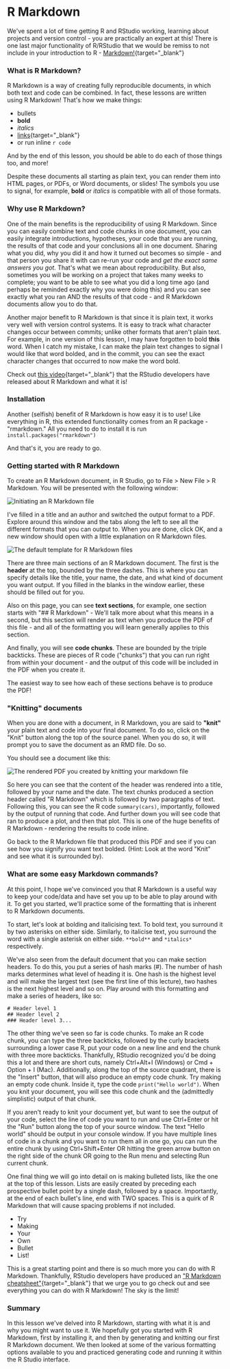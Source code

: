 # R Markdown

We've spent a lot of time getting R and RStudio working, learning about projects and version control - you are practically an expert at this! There is one last major functionality of R/RStudio that we would be remiss to not include in your introduction to R - [Markdown!](http://rmarkdown.rstudio.com/){target="_blank"} 

### What is R Markdown? 

R Markdown is a way of creating fully reproducible documents, in which both text and code can be combined. In fact, these lessons are written using R Markdown! That's how we make things:  

- bullets  
- **bold**  
- *italics*  
- [links](https://en.wikipedia.org/wiki/Rickrolling){target="_blank"}  
- or run inline `r code`  

And by the end of this lesson, you should be able to do each of those things too, and more! 

Despite these documents all starting as plain text, you can render them into HTML pages, or PDFs, or Word documents, or slides! The symbols you use to signal, for example, **bold** or *italics* is compatible with all of those formats.

### Why use R Markdown?

One of the main benefits is the reproducibility of using R Markdown. Since you can easily combine text and code chunks in one document, you can easily integrate introductions, hypotheses, your code that you are running, the results of that code and your conclusions all in one document. Sharing what you did, why you did it and how it turned out becomes so simple - and that person you share it with can re-run your code and *get the exact same answers you got.* That's what we mean about reproducibility. But also, sometimes you will be working on a project that takes many weeks to complete; you want to be able to see what you did a long time ago (and perhaps be reminded exactly why you were doing this) and you can see exactly what you ran AND the results of that code - and R Markdown documents allow you to do that. 

Another major benefit to R Markdown is that since it is plain text, it works very well with version control systems. It is easy to track what character changes occur between commits; unlike other formats that aren't plain text. For example, in one version of this lesson, I may have forgotten to bold **this** word. When I catch my mistake, I can make the plain text changes to signal I would like that word bolded, and in the commit, you can see the exact character changes that occurred to now make the word bold. 

Check out [this video](https://vimeo.com/178485416){target="_blank"} that the RStudio developers have released about R Markdown and what it is!  

### Installation

Another (selfish) benefit of R Markdown is how easy it is to use! Like everything in R, this extended functionality comes from an R package - "rmarkdown." All you need to do to install it is run `install.packages("rmarkdown")`

And that's it, you are ready to go. 

### Getting started with R Markdown

To create an R Markdown document, in R Studio, go to File > New File > R Markdown. You will be presented with the following window: 

![**Initiating an R Markdown file**](resources/images/14_DST_R_markdown/14_DST_R_markdown-06.png)

I've filled in a title and an author and switched the output format to a PDF. Explore around this window and the tabs along the left to see all the different formats that you can output to. When you are done, click OK, and a new window should open with a little explanation on R Markdown files. 

![**The default template for R Markdown files**](resources/images/14_DST_R_markdown/14_DST_R_markdown-07.png)

There are three main sections of an R Markdown document. The first is the **header** at the top, bounded by the three dashes. This is where you can specify details like the title, your name, the date, and what kind of document you want output. If you filled in the blanks in the window earlier, these should be filled out for you.

Also on this page, you can see **text sections**, for example, one section starts with "## R Markdown" - We'll talk more about what this means in a second, but this section will render as text when you produce the PDF of this file - and all of the formatting you will learn generally applies to this section. 

And finally, you will see **code chunks**. These are bounded by the triple backticks. These are pieces of R code ("chunks") that you can run right from within your document - and the output of this code will be included in the PDF when you create it. 

The easiest way to see how each of these sections behave is to produce the PDF! 

### "Knitting" documents

When you are done with a document, in R Markdown, you are said to **"knit"** your plain text and code into your final document. To do so, click on the "Knit" button along the top of the source panel. When you do so, it will prompt you to save the document as an RMD file. Do so. 

You should see a document like this: 

![**The rendered PDF you created by knitting your markdown file**](resources/images/14_DST_R_markdown/14_DST_R_markdown-09.png)

So here you can see that the content of the header was rendered into a title, followed by your name and the date. The text chunks produced a section header called "R Markdown" which is followed by two paragraphs of text. Following this, you can see the R code `summary(cars)`, importantly, followed by the output of running that code. And further down you will see code that ran to produce a plot, and then that plot. This is one of the huge benefits of R Markdown - rendering the results to code inline.

Go back to the R Markdown file that produced this PDF and see if you can see how you signify you want text bolded. (Hint: Look at the word "Knit" and see what it is surrounded by). 

### What are some easy Markdown commands? 

At this point, I hope we've convinced you that R Markdown is a useful way to keep your code/data and have set you up to be able to play around with it. To get you started, we'll practice some of the formatting that is inherent to R Markdown documents. 

To start, let's look at bolding and italicising text. To bold text, you surround it by two asterisks on either side. Similarly, to italicise text, you surround the word with a single asterisk on either side. `**bold**` and `*italics*` respectively. 

We've also seen from the default document that you can make section headers. To do this, you put a series of hash marks (#). The number of hash marks determines what level of heading it is. One hash is the highest level and will make the largest text (see the first line of this lecture), two hashes is the next highest level and so on. Play around with this formatting and make a series of headers, like so:

`# Header level 1`  
`## Header level 2`  
`### Header level 3...`  

The other thing we've seen so far is code chunks. To make an R code chunk, you can type the three backticks, followed by the curly brackets surrounding a lower case R, put your code on a new line and end the chunk with three more backticks. Thankfully, RStudio recognized you'd be doing this a lot and there are short cuts, namely Ctrl+Alt+I (Windows) or Cmd + Option + I (Mac). Additionally, along the top of the source quadrant, there is the "Insert" button, that will also produce an empty code chunk. Try making an empty code chunk. Inside it, type the code `print("Hello world")`. When you knit your document, you will see this code chunk and the (admittedly simplistic) output of that chunk. 

If you aren't ready to knit your document yet, but want to see the output of your code, select the line of code you want to run and use Ctrl+Enter or hit the "Run" button along the top of your source window. The text "Hello world" should be output in your console window. If you have multiple lines of code in a chunk and you want to run them all in one go, you can run the entire chunk by using Ctrl+Shift+Enter OR hitting the green arrow button on the right side of the chunk OR going to the Run menu and selecting Run current chunk. 

One final thing we will go into detail on is making bulleted lists, like the one at the top of this lesson. Lists are easily created by preceding each prospective bullet point by a single dash, followed by a space. Importantly, at the end of each bullet's line, end with TWO spaces. This is a quirk of R Markdown that will cause spacing problems if not included.  

- Try  
- Making 
- Your  
- Own  
- Bullet  
- List!

This is a great starting point and there is so much more you can do with R Markdown. Thankfully, RStudio developers have produced an ["R Markdown cheatsheet"](http://www.rstudio.com/wp-content/uploads/2016/03/rmarkdown-cheatsheet-2.0.pdf){target="_blank"} that we urge you to go check out and see everything you can do with R Markdown! The sky is the limit! 

### Summary

In this lesson we've delved into R Markdown, starting with what it is and why you might want to use it. We hopefully got you started with R Markdown, first by installing it, and then by generating and knitting our first R Markdown document. We then looked at some of the various formatting options available to you and practiced generating code and running it within the R Studio interface. 